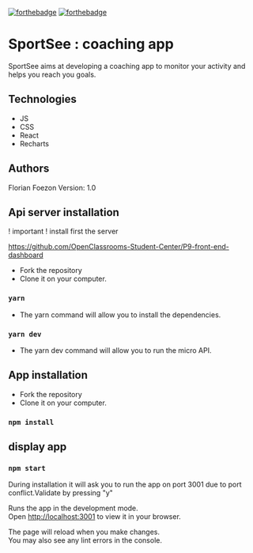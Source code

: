 [![forthebadge](https://forthebadge.com/images/badges/made-with-javascript.svg)](https://forthebadge.com)
[![forthebadge](https://forthebadge.com/images/badges/uses-css.svg)](https://forthebadge.com)

# SportSee : coaching app

SportSee aims at developing a coaching app to monitor your activity and helps you reach you goals.

## Technologies
- JS
- CSS 
- React
- Recharts

## Authors

Florian Foezon
Version: 1.0
## Api server installation

! important ! install first the server

https://github.com/OpenClassrooms-Student-Center/P9-front-end-dashboard

- Fork the repository
- Clone it on your computer.
### `yarn`
- The yarn command will allow you to install the dependencies.
### `yarn dev`
- The yarn dev command will allow you to run the micro API.


## App installation

- Fork the repository
- Clone it on your computer.

### `npm install`

## display app

### `npm start`

During installation it will ask you to run the app on port 3001 due to port conflict.Validate by pressing "y"

Runs the app in the development mode.\
Open [http://localhost:3001](http://localhost:3001) to view it in your browser.

The page will reload when you make changes.\
You may also see any lint errors in the console.

